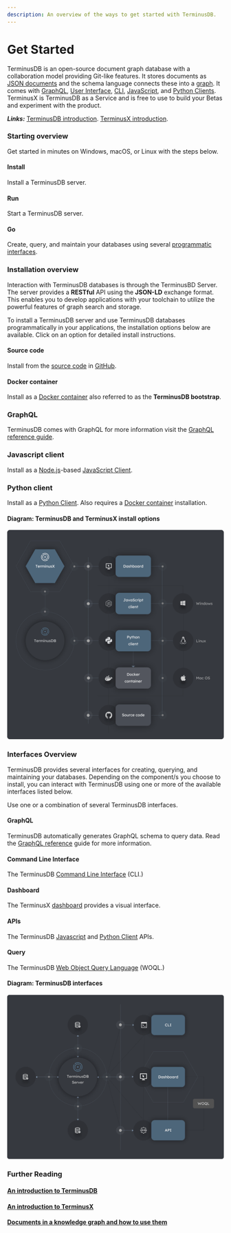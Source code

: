 ```yaml
---
description: An overview of the ways to get started with TerminusDB.
---
```


# Get Started

TerminusDB is an open-source document graph database with a collaboration model providing Git-like features. It stores documents as [JSON documents](explanations/document-graph-db/documents.md) and the schema language connects these into a [graph](explanations/document-graph-db/graphs.md). It comes with [GraphQL](guides/reference-guides/graphql-reference/graphql\_query.md), [User Interface](guides/interface-guides/dashboard.md), [CLI](guides/interface-guides/cli.md), [JavaScript](guides/reference-guides/javascript-client-reference/), and [Python Clients](guides/reference-guides/python-client-reference/). TerminusX is TerminusDB as a Service and is free to use to build your Betas and experiment with the product.

_**Links:**_ [TerminusDB introduction](explanations/document-graph-db/terminusdb-intro.md). [TerminusX introduction](explanations/document-graph-db/terminusx-intro.md).

### Starting overview

Get started in minutes on Windows, macOS, or Linux with the steps below.

#### Install

Install a TerminusDB server.

#### Run

Start a TerminusDB server.

#### Go

Create, query, and maintain your databases using several [programmatic interfaces](index.md#interfaces-overview).

### Installation overview

Interaction with TerminusDB databases is through the TerminusBD Server. The server provides a **RESTful** API using the **JSON-LD** exchange format. This enables you to develop applications with your toolchain to utilize the powerful features of graph search and storage.

To install a TerminusDB server and use TerminusDB databases programmatically in your applications, the installation options below are available. Click on an option for detailed install instructions.

#### Source code

Install from the [source code](get-started/install/install-from-source-code.md) in [GitHub](https://github.com/terminusdb/terminusdb).

#### Docker container

Install as a [Docker container](get-started/install/install-as-docker-container.md) also referred to as the **TerminusDB bootstrap**.

### GraphQL

TerminusDB comes with GraphQL for more information visit the [GraphQL reference guide](guides/reference-guides/graphql-reference/graphql\_query.md).

### Javascript client

Install as a [Node.js](https://nodejs.org/en/download/)-based [JavaScript Client](get-started/install-client/install-javascript-client.md).

### Python client

Install as a [Python Client](get-started/install-client/install-python-client.md). Also requires a [Docker container](get-started/install/install-as-docker-container.md) installation.

#### Diagram: TerminusDB and TerminusX install options

![](img/diagrams/terminusdb-install-options.png)

### Interfaces Overview

TerminusDB provides several interfaces for creating, querying, and maintaining your databases. Depending on the component/s you choose to install, you can interact with TerminusDB using one or more of the available interfaces listed below.

Use one or a combination of several TerminusDB interfaces.

#### GraphQL

TerminusDB automatically generates GraphQL schema to query data. Read the [GraphQL reference](guides/reference-guides/graphql-reference/graphql\_query.md) guide for more information.

#### Command Line Interface

The TerminusDB [Command Line Interface](guides/interface-guides/cli.md) (CLI.)

#### Dashboard

The TerminusX [dashboard](https://dashboard.terminusdb.com) provides a visual interface.

#### APIs

The TerminusDB [Javascript](guides/interface-guides/javascript-client.md) and [Python Client](guides/interface-guides/python-client.md) APIs.

#### Query

The TerminusDB [Web Object Query Language](explanations/document-graph-db/woql.md) (WOQL.)

#### Diagram: TerminusDB interfaces

![](img/diagrams/terminusdb-interfaces.png)

### Further Reading

#### [An introduction to TerminusDB](explanations/document-graph-db/terminusdb-intro.md)

#### [An introduction to TerminusX](explanations/document-graph-db/terminusx-intro.md)

#### [Documents in a knowledge graph and how to use them](explanations/document-graph-db/documents.md)
